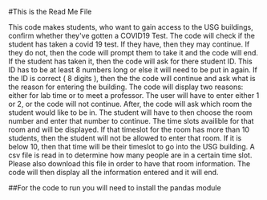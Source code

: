 #This is the Read Me File

This code makes students, who want to gain access to the USG buildings, confirm whether they've gotten a COVID19 Test. The code will check if the student has taken a covid 19 test. If they have, then they may continue. If they do not, then the code will prompt them to take it and the code will end. If the student has taken it, then the code will ask for there student ID. This ID has to be at least 8 numbers long or else it will need to be put in again. If the ID is correct ( 8 digits ), then the the code will continue and ask what is the reason for entering the building. The code will display two reasons: either for lab time or to meet a professor. The user will have to enter either 1 or 2, or the code will not continue. After, the code will ask which room the student would like to be in. The student will have to then choose the room number and enter that number to continue. The time slots availible for that room and will be displayed. If that timeslot for the room has more than 10 students, then the student will not be allowed to enter that room. If it is below 10, then that time will be their timeslot to go into the USG building. A csv file is read in to determine how many people are in a certain time slot. Please also download this file in order to have that room information. The code will then display all the information entered and it will end. 


##For the code to run you will need to install the pandas module 
